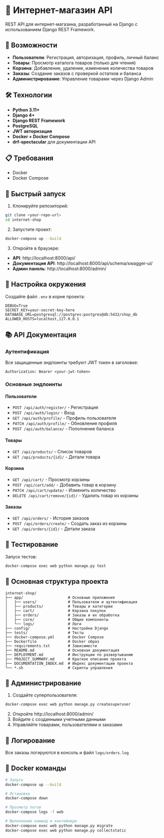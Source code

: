 # 🛒 Интернет-магазин API

REST API для интернет-магазина, разработанный на Django с использованием Django REST Framework.

## 🚀 Возможности

- **Пользователи**: Регистрация, авторизация, профиль, личный баланс
- **Товары**: Просмотр каталога товаров (только для чтения)
- **Корзина**: Добавление, удаление, изменение количества товаров
- **Заказы**: Создание заказов с проверкой остатков и баланса
- **Администрирование**: Управление товарами через Django Admin

## 🛠 Технологии

- **Python 3.11+**
- **Django 4+**
- **Django REST Framework**
- **PostgreSQL**
- **JWT авторизация**
- **Docker + Docker Compose**
- **drf-spectacular** для документации API

## 📋 Требования

- Docker
- Docker Compose

## 🚀 Быстрый запуск

1. Клонируйте репозиторий:
```bash
git clone <your-repo-url>
cd internet-shop
```

2. Запустите проект:
```bash
docker-compose up --build
```

3. Откройте в браузере:
- **API**: http://localhost:8000/api/
- **Документация API**: http://localhost:8000/api/schema/swagger-ui/
- **Админ панель**: http://localhost:8000/admin/

## 🔧 Настройка окружения

Создайте файл `.env` в корне проекта:

```env
DEBUG=True
SECRET_KEY=your-secret-key-here
DATABASE_URL=postgresql://postgres:postgres@db:5432/shop_db
ALLOWED_HOSTS=localhost,127.0.0.1
```

## 📚 API Документация

### Аутентификация

Все защищенные эндпоинты требуют JWT токен в заголовке:
```
Authorization: Bearer <your-jwt-token>
```

### Основные эндпоинты

#### Пользователи
- `POST /api/auth/register/` - Регистрация
- `POST /api/auth/login/` - Вход
- `GET /api/auth/profile/` - Профиль пользователя
- `PATCH /api/auth/profile/` - Обновление профиля
- `POST /api/auth/balance/` - Пополнение баланса

#### Товары
- `GET /api/products/` - Список товаров
- `GET /api/products/{id}/` - Детали товара

#### Корзина
- `GET /api/cart/` - Просмотр корзины
- `POST /api/cart/add/` - Добавить товар в корзину
- `PATCH /api/cart/update/` - Изменить количество
- `DELETE /api/cart/remove/{id}/` - Удалить товар из корзины

#### Заказы
- `GET /api/orders/` - История заказов
- `POST /api/orders/create/` - Создать заказ из корзины
- `GET /api/orders/{id}/` - Детали заказа

## 🧪 Тестирование

Запуск тестов:
```bash
docker-compose exec web python manage.py test
```

## 📁 Основная структура проекта

```
internet-shop/
├── app/                    # Основные приложения
│   ├── users/              # Пользователи и аутентификация
│   ├── products/           # Товары и категории
│   ├── cart/               # Корзина покупок
│   ├── orders/             # Заказы и их обработка
│   ├── core/               # Общие компоненты
│   └── logs/               # Логи
├── config/                 # Настройки Django
├── tests/                  # Тесты
├── docker-compose.yml      # Docker Compose
├── Dockerfile              # Docker образ
├── requirements.txt        # Зависимости
├── README.md               # Основная документация
├── DEPLOYMENT.md           # Инструкции по развертыванию
├── PROJECT_SUMMARY.md      # Краткое описание проекта
├── DOCUMENTATION_INDEX.md  # Индекс документации проекта
└── *.sh                    # Скрипты управления
```

## 🔐 Администрирование

1. Создайте суперпользователя:
```bash
docker-compose exec web python manage.py createsuperuser
```

2. Откройте http://localhost:8000/admin/
3. Войдите с созданными учетными данными
4. Управляйте товарами, пользователями и заказами

## 📝 Логирование

Все заказы логируются в консоль и файл `logs/orders.log`

## 🐳 Docker команды

```bash
# Запуск
docker-compose up --build

# Остановка
docker-compose down

# Просмотр логов
docker-compose logs -f web

# Выполнение команд в контейнере
docker-compose exec web python manage.py migrate
docker-compose exec web python manage.py collectstatic
```